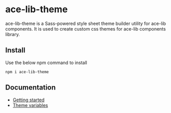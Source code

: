 # ace-lib-theme
ace-lib-theme is a Sass-powered style sheet theme builder utility for ace-lib components. It is used to create custom css themes for ace-lib components library.

## Install
Use the below npm command to install

```shell
npm i ace-lib-theme
```
## Documentation
* [Getting started](docs/getting-started.md)
* [Theme variables](docs/theme-variables.md)

<!-- ### Step-1 Compile SCSS files
Use the below command to compile the scss files.

#### For core theme:

```javascript
npm run css
```
>**Note** The compiled css file will be availble in `dist/css/ace-theme.min.css`

#### For example themes:
```javascript
npm run css-examples
```
>**Note** The compiled css file will be availble in `examples/css/`

### Step-2 Consume the theme CSS files:
Copy the compiled css files into the template `assets/css/` directory and link in the `index.html` file.

## Customization
`to be updated` -->


